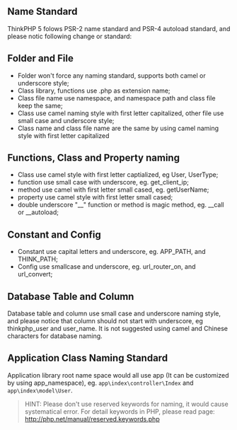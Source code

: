 ## Name Standard

ThinkPHP 5 folows PSR-2 name standard and PSR-4 autoload standard, and please notic following change or standard:

## Folder and File

- Folder won't force any naming standard, supports both camel or underscore style;
- Class library, functions use .php as extension name;
- Class file name use namespace, and namespace path and class file keep the same;
- Class use camel naming style with first letter capitalized, other file use small case and underscore style;
- Class name and class file name are the same by using camel naming style with first letter capitalized

## Functions, Class and Property naming

- Class use camel style with first letter captialized, eg User, UserType;
- function use small case with underscore, eg. get_client_ip;
- method use camel with first letter small cased, eg. getUserName;
- property use camel style with first letter small cased;
- double underscore "__" function or method is magic method, eg. __call or __autoload;

## Constant and Config

- Constant use capital letters and underscore, eg. APP_PATH, and THINK_PATH;
- Config use smallcase and underscore, eg. url_router_on, and url_convert;

## Database Table and Column

Database table and column use small case and underscore naming style,
and please notice that column should not start with underscore, 
eg thinkphp_user and user_name. It is not suggested using camel and Chinese characters for database naming.

## Application Class Naming Standard

Application library root name space would all use app (It can be customized by using app_namespace),
eg. `app\index\controller\Index` and `app\index\model\User`.

> HINT:
> Please don't use reserved keywords for naming, it would cause systematical error.
> For detail keywords in PHP, please read page: 
> http://php.net/manual/reserved.keywords.php
